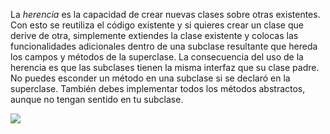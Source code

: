 La *herencia* es la capacidad de crear nuevas clases sobre otras existentes. Con esto se reutiliza el código existente y si quieres crear un clase que derive de otra, simplemente extiendes la clase existente y colocas las funcionalidades adicionales dentro de una subclase resultante que hereda los campos y métodos de la superclase. La consecuencia del uso de la herencia es que las subclases tienen la misma interfaz que su clase padre. No puedes esconder un método en una subclase si se declaró en la superclase. También debes implementar todos los métodos abstractos, aunque no tengan sentido en tu subclase.

![](https://i.imgur.com/mpiTcn0.png)
